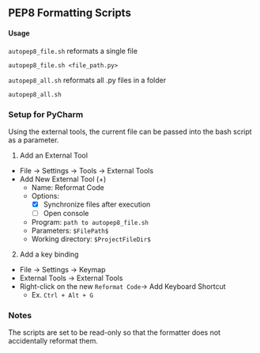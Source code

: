 ## PEP8 Formatting Scripts

#### Usage
`autopep8_file.sh` reformats a single file
```
autopep8_file.sh <file_path.py>
```
`autopep8_all.sh` reformats all .py files in a folder
```
autopep8_all.sh
```

### Setup for PyCharm 
Using the external tools, the current file can be passed into the bash script as a parameter.

1. Add an External Tool
- File -> Settings -> Tools -> External Tools
- Add New External Tool (+)
    - Name: Reformat Code
    - Options:
        - [x] Synchronize files after execution
        - [ ] Open console
    - Program: `path to autopep8_file.sh`
    - Parameters: `$FilePath$`
    - Working directory: `$ProjectFileDir$`

2. Add a key binding
- File -> Settings -> Keymap
- External Tools -> External Tools
- Right-click on the new `Reformat Code`-> Add Keyboard Shortcut
    - Ex. `Ctrl + Alt + G`

### Notes
The scripts are set to be read-only so that the formatter does not accidentally reformat them.
